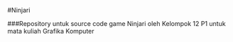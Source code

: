 #Ninjari

###Repository untuk source code game Ninjari oleh Kelompok 12 P1 untuk mata kuliah Grafika Komputer 
